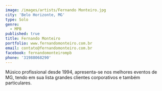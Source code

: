 ```yaml
---
image: /images/artists/Fernando Monteiro.jpg
city: 'Belo Horizonte, MG'
type: Solo
genre:
  - MPB
published: true
title: Fernando Monteiro
portfolio: www.fernandomonteiro.com.br
email: contato@fernandomonteiro.com.br
facebook: fernandomonteirompb
phone: '31988068290'
---
```

Músico profissional desde 1994, apresenta-se nos melhores eventos de MG, tendo em sua lista grandes clientes corporativos e também particulares.
